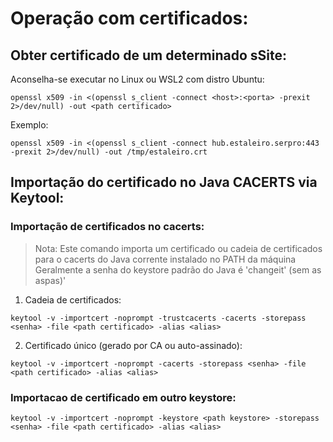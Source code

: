 # Operação com certificados:

## Obter certificado de um determinado sSite:

Aconselha-se executar no Linux ou WSL2 com distro Ubuntu:

`openssl x509 -in <(openssl s_client -connect <host>:<porta> -prexit 2>/dev/null) -out <path certificado>`

Exemplo:

`openssl x509 -in <(openssl s_client -connect hub.estaleiro.serpro:443 -prexit 2>/dev/null) -out /tmp/estaleiro.crt`

## Importação do certificado no Java CACERTS via Keytool:

### Importação de certificados no __cacerts__:

> Nota: Este comando importa um certificado ou cadeia de certificados para o cacerts do Java corrente instalado no PATH da máquina
> Geralmente a senha do keystore padrão do Java é 'changeit' (sem as aspas)'


1. Cadeia de certificados:

`keytool -v -importcert -noprompt -trustcacerts -cacerts -storepass <senha> -file <path certificado> -alias <alias>`

2. Certificado único (gerado por CA ou auto-assinado):

`keytool -v -importcert -noprompt -cacerts -storepass <senha> -file <path certificado> -alias <alias>`

### Importacao de certificado em outro keystore:

`keytool -v -importcert -noprompt -keystore <path keystore> -storepass <senha> -file <path certificado> -alias <alias>`

